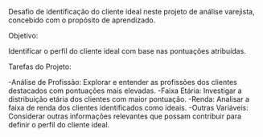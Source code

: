 Desafio de identificação do cliente ideal neste projeto de análise varejista, concebido com o propósito de aprendizado.

Objetivo:

Identificar o perfil do cliente ideal com base nas pontuações atribuídas.

Tarefas do Projeto:

-Análise de Profissão: Explorar e entender as profissões dos clientes destacados com pontuações mais elevadas.
-Faixa Etária: Investigar a distribuição etária dos clientes com maior pontuação.
-Renda: Analisar a faixa de renda dos clientes identificados como ideais.
-Outras Variáveis: Considerar outras informações relevantes que possam contribuir para definir o perfil do cliente ideal.


